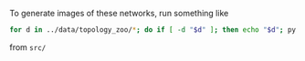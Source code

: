 To generate images of these networks, run something like

```bash
for d in ../data/topology_zoo/*; do if [ -d "$d" ]; then echo "$d"; py plot_network.py -p "$d"/probes.csv -l "$d"/connectivity.csv -o networks/"${d##*/}".png; fi; done
```

from `src/`